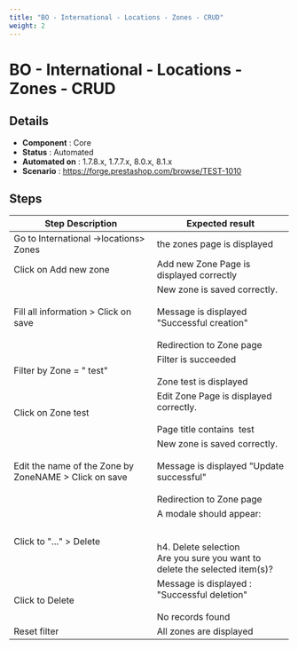 ```yaml
---
title: "BO - International - Locations - Zones - CRUD"
weight: 2
---
```


# BO - International - Locations - Zones - CRUD
## Details
* **Component** : Core
* **Status** : Automated
* **Automated on** : 1.7.8.x, 1.7.7.x, 8.0.x, 8.1.x
* **Scenario** : https://forge.prestashop.com/browse/TEST-1010

## Steps
| Step Description | Expected result |
| ----- | ----- |
| Go to International ->locations> Zones | the zones page is displayed |
| Click on Add new zone | Add new Zone Page is displayed correctly |
| Fill all information > Click on save | New zone is saved correctly.<br><br>Message is displayed "Successful creation"<br><br>Redirection to Zone page |
| Filter by Zone = " test" | Filter is succeeded<br><br>Zone test is displayed |
| Click on Zone test | Edit Zone Page is displayed correctly.<br><br>Page title contains  test |
| Edit the name of the Zone by ZoneNAME > Click on save | New zone is saved correctly.<br><br>Message is displayed "Update successful"<br><br>Redirection to Zone page |
| Click to "..." > Delete | A modale should appear:<br><br> <br>h4. Delete selection<br>Are you sure you want to delete the selected item(s)? |
| Click to Delete | Message is displayed : "Successful deletion"<br><br>No records found |
| Reset filter | All zones are displayed |
